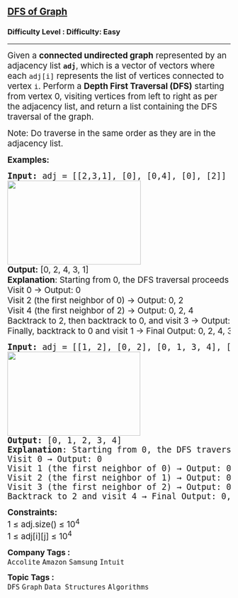 <h2><a href="https://www.geeksforgeeks.org/problems/depth-first-traversal-for-a-graph/1">DFS of Graph</a></h2><h3>Difficulty Level : Difficulty: Easy</h3><hr><div class="problems_problem_content__Xm_eO"><p><span style="font-size: 14pt;">Given a <strong>connected undirected graph</strong> represented by an adjacency list&nbsp;<strong><code>adj</code></strong>, which is a vector of vectors where each&nbsp;<code>adj[i]</code>&nbsp;represents the list of vertices connected to vertex&nbsp;<code>i</code>. Perform a <strong>Depth First Traversal (DFS)</strong> starting from vertex 0, visiting vertices from left to right as per the adjacency list, and return a list containing the DFS traversal of the graph.</span></p>
<p><span style="font-size: 14pt;">Note: Do traverse in the same order as they are in the adjacency list.</span></p>
<p><span style="font-size: 14pt;"><strong>Examples:</strong></span></p>
<pre style="position: relative;"><span style="font-size: 14pt;"><strong>Input: </strong>adj = [[2,3,1], [0], [0,4], [0], [2]]<br><img src="https://media.geeksforgeeks.org/img-practice/prod/addEditProblem/700203/Web/Other/blobid0_1728647807.jpg" width="301" height="189"><br><strong style="font-family: -apple-system, BlinkMacSystemFont, 'Segoe UI', Roboto, Oxygen, Ubuntu, Cantarell, 'Open Sans', 'Helvetica Neue', sans-serif;">Output:</strong><span style="font-family: -apple-system, BlinkMacSystemFont, 'Segoe UI', Roboto, Oxygen, Ubuntu, Cantarell, 'Open Sans', 'Helvetica Neue', sans-serif;"> [0, 2, 4, 3, 1]<br></span><strong style="font-family: -apple-system, BlinkMacSystemFont, 'Segoe UI', Roboto, Oxygen, Ubuntu, Cantarell, 'Open Sans', 'Helvetica Neue', sans-serif;">Explanation</strong><span style="font-family: -apple-system, BlinkMacSystemFont, 'Segoe UI', Roboto, Oxygen, Ubuntu, Cantarell, 'Open Sans', 'Helvetica Neue', sans-serif;">: Starting from 0, the DFS traversal proceeds as follows: <br>Visit 0 → Output: 0 <br>Visit 2 (the first neighbor of 0) → Output: 0, 2 <br>Visit 4 (the first neighbor of 2) → Output: 0, 2, 4 <br>Backtrack to 2, then backtrack to 0, and visit 3 → Output: 0, 2, 4, 3 <br>Finally, backtrack to 0 and visit 1 → Final Output: 0, 2, 4, 3, 1<br></span></span><div class="open_grepper_editor" title="Edit &amp; Save To Grepper"></div></pre>
<pre style="position: relative;"><span style="font-size: 14pt;"><strong>Input:</strong> adj = [[1, 2], [0, 2], [0, 1, 3, 4], [2], [2]]
<img src="https://media.geeksforgeeks.org/img-practice/prod/addEditProblem/700203/Web/Other/blobid1_1728648013.jpg" width="300" height="189"><br><strong>Output:</strong> [0, 1, 2, 3, 4]
<strong>Explanation</strong>: Starting from 0, the DFS traversal proceeds as follows: <br>Visit 0 → Output: 0 <br>Visit 1 (the first neighbor of 0) → Output: 0, 1 <br>Visit 2 (the first neighbor of 1) → Output: 0, 1, 2 <br>Visit 3 (the first neighbor of 2) → Output: 0, 1, 2, 3 <br>Backtrack to 2 and visit 4 → Final Output: 0, 1, 2, 3, 4</span><div class="open_grepper_editor" title="Edit &amp; Save To Grepper"></div></pre>
<p><span style="font-size: 14pt;"><strong>Constraints:</strong><br>1 ≤ adj.size() ≤ 10<sup>4<br></sup>1 ≤ adj[i][j] ≤ 10<sup>4</sup><sup><br></sup></span></p></div><p><span style=font-size:18px><strong>Company Tags : </strong><br><code>Accolite</code>&nbsp;<code>Amazon</code>&nbsp;<code>Samsung</code>&nbsp;<code>Intuit</code>&nbsp;<br><p><span style=font-size:18px><strong>Topic Tags : </strong><br><code>DFS</code>&nbsp;<code>Graph</code>&nbsp;<code>Data Structures</code>&nbsp;<code>Algorithms</code>&nbsp;
